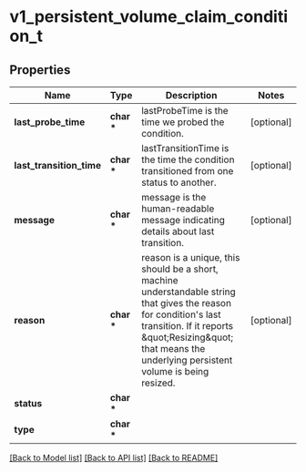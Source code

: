 # v1_persistent_volume_claim_condition_t

## Properties
Name | Type | Description | Notes
------------ | ------------- | ------------- | -------------
**last_probe_time** | **char \*** | lastProbeTime is the time we probed the condition. | [optional] 
**last_transition_time** | **char \*** | lastTransitionTime is the time the condition transitioned from one status to another. | [optional] 
**message** | **char \*** | message is the human-readable message indicating details about last transition. | [optional] 
**reason** | **char \*** | reason is a unique, this should be a short, machine understandable string that gives the reason for condition&#39;s last transition. If it reports \&quot;Resizing\&quot; that means the underlying persistent volume is being resized. | [optional] 
**status** | **char \*** |  | 
**type** | **char \*** |  | 

[[Back to Model list]](../README.md#documentation-for-models) [[Back to API list]](../README.md#documentation-for-api-endpoints) [[Back to README]](../README.md)


